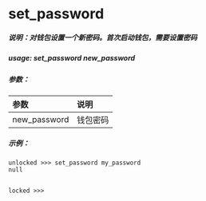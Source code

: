 # set\_password

##### 说明：对钱包设置一个新密码。首次启动钱包，需要设置密码

##### usage: set\_password new\_password

##### 参数：

| 参数 | 说明 |
| :--- | :--- |
| new\_password | 钱包密码 |

##### 示例：

```
unlocked >>> set_password my_password
null


locked >>>
```



